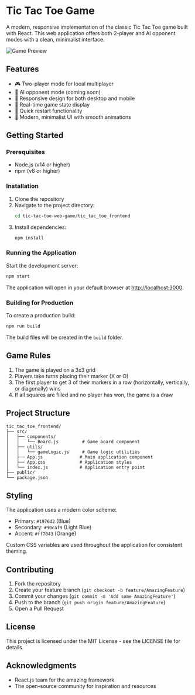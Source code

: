 # Tic Tac Toe Game

A modern, responsive implementation of the classic Tic Tac Toe game built with React. This web application offers both 2-player and AI opponent modes with a clean, minimalist interface.

![Game Preview](./src/assets/game-preview.png)

## Features

- 🎮 Two-player mode for local multiplayer
- 🤖 AI opponent mode (coming soon)
- 📱 Responsive design for both desktop and mobile
- 🎯 Real-time game state display
- 🔄 Quick restart functionality
- 🎨 Modern, minimalist UI with smooth animations

## Getting Started

### Prerequisites

- Node.js (v14 or higher)
- npm (v6 or higher)

### Installation

1. Clone the repository
2. Navigate to the project directory:
   ```bash
   cd tic-tac-toe-web-game/tic_tac_toe_frontend
   ```
3. Install dependencies:
   ```bash
   npm install
   ```

### Running the Application

Start the development server:
```bash
npm start
```

The application will open in your default browser at [http://localhost:3000](http://localhost:3000).

### Building for Production

To create a production build:
```bash
npm run build
```

The build files will be created in the `build` folder.

## Game Rules

1. The game is played on a 3x3 grid
2. Players take turns placing their marker (X or O)
3. The first player to get 3 of their markers in a row (horizontally, vertically, or diagonally) wins
4. If all squares are filled and no player has won, the game is a draw

## Project Structure

```
tic_tac_toe_frontend/
├── src/
│   ├── components/
│   │   └── Board.js         # Game board component
│   ├── utils/
│   │   └── gameLogic.js     # Game logic utilities
│   ├── App.js              # Main application component
│   ├── App.css             # Application styles
│   └── index.js            # Application entry point
├── public/
└── package.json
```

## Styling

The application uses a modern color scheme:
- Primary: `#1976d2` (Blue)
- Secondary: `#90caf9` (Light Blue)
- Accent: `#ff7043` (Orange)

Custom CSS variables are used throughout the application for consistent theming.

## Contributing

1. Fork the repository
2. Create your feature branch (`git checkout -b feature/AmazingFeature`)
3. Commit your changes (`git commit -m 'Add some AmazingFeature'`)
4. Push to the branch (`git push origin feature/AmazingFeature`)
5. Open a Pull Request

## License

This project is licensed under the MIT License - see the LICENSE file for details.

## Acknowledgments

- React.js team for the amazing framework
- The open-source community for inspiration and resources
